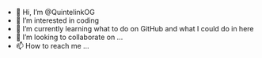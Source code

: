 - 👋 Hi, I’m @QuintelinkOG
- 👀 I’m interested in coding
- 🌱 I’m currently learning what to do on GitHub and what I could do in here
- 💞️ I’m looking to collaborate on ...
- 📫 How to reach me ...

<!---
QuintelinkOG/QuintelinkOG is a ✨ special ✨ repository because its `README.md` (this file) appears on your GitHub profile.
You can click the Preview link to take a look at your changes.
--->

